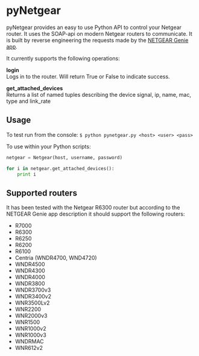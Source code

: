 pyNetgear
==============

pyNetgear provides an easy to use Python API to control your Netgear router. It uses the SOAP-api on modern Netgear routers to communicate. It is built by reverse engineering the requests made by the [NETGEAR Genie app](https://play.google.com/store/apps/details?id=com.dragonflow).

It currently supports the following operations:
 
**login**<br>
Logs in to the router. Will return True or False to indicate success.

**get_attached_devices**<br>
Returns a list of named tuples describing the device signal, ip, name, mac, type and link_rate 

Usage
-----
To test run from the console:
`$ python pynetgear.py <host> <user> <pass>`

To use within your Python scripts:
```python
netgear = Netgear(host, username, password)

for i in netgear.get_attached_devices():
    print i
```

Supported routers
-----------------
It has been tested with the Netgear R6300 router but according to the NETGEAR Genie app description it should support the following routers:

 * R7000
 * R6300
 * R6250
 * R6200
 * R6100
 * Centria (WNDR4700, WND4720)
 * WNDR4500
 * WNDR4300
 * WNDR4000
 * WNDR3800
 * WNDR3700v3
 * WNDR3400v2
 * WNR3500Lv2
 * WNR2200
 * WNR2000v3
 * WNR1500
 * WNR1000v2
 * WNR1000v3
 * WNDRMAC
 * WNR612v2
